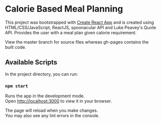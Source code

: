 # Calorie Based Meal Planning 

This project was bootstrapped with [Create React App](https://github.com/facebook/create-react-app) and is created using HTML/CSS/JavaScript, ReactJS, spoonacular API and Luke Peavey's Quote API. Provides the user with a meal plan given calorie requirement. 

View the master branch for source files whereas gh-pages contains the built code.

## Available Scripts

In the project directory, you can run:

### `npm start`

Runs the app in the development mode.\
Open [http://localhost:3000](http://localhost:3000) to view it in your browser.

The page will reload when you make changes.\
You may also see any lint errors in the console.

